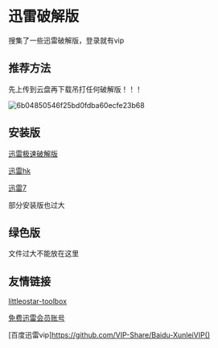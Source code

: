 # 迅雷破解版
搜集了一些迅雷破解版，登录就有vip

## 推荐方法

先上传到云盘再下载吊打任何破解版！！！

![6b04850546f25bd0fdba60ecfe23b68](https://user-images.githubusercontent.com/74440627/170853851-100abe25-dea0-4c3f-b015-999dce2d90cf.png)


## 安装版

[迅雷极速破解版](https://github.com/icer233/xunlei-pojie/files/8792602/default.zip)

[迅雷hk](https://github.com/icer233/xunlei-pojie/files/8792603/hk.zip)

[迅雷7](https://github.com/icer233/xunlei-pojie/files/8792616/XunLei.zip)


部分安装版也过大


## 绿色版

文件过大不能放在这里

## 友情链接

[littleostar-toolbox](https://github.com/littleostar-toolbox/thunder-superquick-version-tool-dl)

[免费迅雷会员账号](http://www.zhanghao.cc/)

[百度迅雷vip]https://github.com/VIP-Share/Baidu-XunleiVIP()
